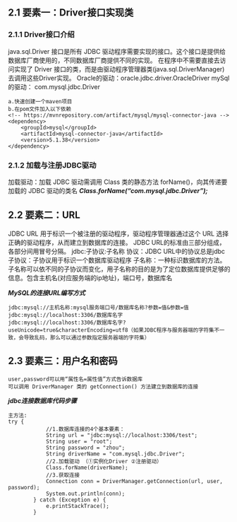 ## 2.1 要素一：Driver接口实现类

### 2.1.1 Driver接口介绍

java.sql.Driver 接口是所有 JDBC 驱动程序需要实现的接口。这个接口是提供给数据库厂商使用的，不同数据库厂商提供不同的实现。 在程序中不需要直接去访问实现了 Driver 接口的类，而是由驱动程序管理器类(java.sql.DriverManager)去调用这些Driver实现。 Oracle的驱动：oracle.jdbc.driver.OracleDriver mySql的驱动： com.mysql.jdbc.Driver

```
a.快速创建一个maven项目
b.在pom文件加入以下依赖
<!-- https://mvnrepository.com/artifact/mysql/mysql-connector-java -->
<dependency>
    <groupId>mysql</groupId>
    <artifactId>mysql-connector-java</artifactId>
    <version>5.1.38</version>
</dependency>
```

### 2.1.2 加载与注册JDBC驱动

加载驱动：加载 JDBC 驱动需调用 Class 类的静态方法 forName()，向其传递要加载的 JDBC 驱动的类名
***Class.forName(“com.mysql.jdbc.Driver”);***

## 2.2 要素二：URL

JDBC URL 用于标识一个被注册的驱动程序，驱动程序管理器通过这个 URL 选择正确的驱动程序，从而建立到数据库的连接。 JDBC URL的标准由三部分组成，各部分间用冒号分隔。 jdbc:子协议:子名称 协议：JDBC URL中的协议总是jdbc 子协议：子协议用于标识一个数据库驱动程序 子名称：一种标识数据库的方法。子名称可以依不同的子协议而变化，用子名称的目的是为了定位数据库提供足够的信息。包含主机名(对应服务端的ip地址)，端口号，数据库名

***MySQL的连接URL编写方式*** 

```
jdbc:mysql://主机名称:mysql服务端口号/数据库名称?参数=值&参数=值
jdbc:mysql://localhost:3306/数据库名字
jdbc:mysql://localhost:3306/数据库名字?useUnicode=true&characterEncoding=utf8（如果JDBC程序与服务器端的字符集不一致，会导致乱码，那么可以通过参数指定服务器端的字符集）
```

## 2.3 要素三：用户名和密码

```
user,password可以用“属性名=属性值”方式告诉数据库
可以调用 DriverManager 类的 getConnection() 方法建立到数据库的连接
```

***jdbc连接数据库代码步骤***

```
主方法:
try {
            //1.数据库连接的4个基本要素：
            String url = "jdbc:mysql://localhost:3306/test";
            String user = "root";
            String password = "zhou";
            String driverName = "com.mysql.jdbc.Driver";
            //2.加载驱动 （①实例化Driver ②注册驱动）
            Class.forName(driverName);
            //3.获取连接
            Connection conn = DriverManager.getConnection(url, user, password);
            System.out.println(conn);
        } catch (Exception e) {
            e.printStackTrace();
        }
```